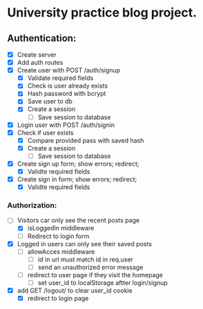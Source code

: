 # University practice blog project.

## Authentication:
* [x] Create server
* [x] Add auth routes
* [x] Create user with POST /auth/signup
  * [x] Validate required fields
  * [x] Check is user already exists
  * [x] Hash password with bcrypt
  * [x] Save user to db
  * [x] Create a session
    * [ ] Save session to database
 * [x] Login user with POST /auth/signin
  * [x] Check if user exists
    * [x] Compare provided pass with saved hash
    * [x] Create a session
      * [ ] Save session to database
* [x] Create sign up form; show errors; redirect;
  * [x] Validte required fields
* [x] Create sign in form; show errors; redirect;
  * [x] Validte required fields

### Authorization: 
* [ ] Visitors car only see the recent posts page
  * [x] isLoggedIn middleware
  * [ ] Redirect to login form
* [x] Logged in users can only see their saved posts
  * [ ] allowAcces middleware
    * [ ] id in url must match id in req.user
    * [ ] send an unauthorized error message
  * [ ] redirect to user page if they visit the homepage
    * [ ] set user_id to localStorage aftter login/signup
* [x] add GET /logout/ to clear user_id cookie
  * [x] redirect to login page  